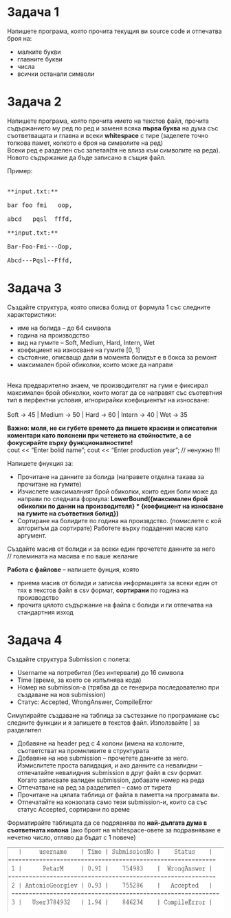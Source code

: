 <h1>Задача 1</h1>

Напишете програма, която прочита текущия ви source code и отпечатва броя на:
- малките букви
- главните букви
- числа
- всички останали символи
 
<h1>Задача 2</h1>

Напишете програма, която прочита името на текстов файл, прочита съдържанието му ред по ред и заменя всяка **първа буква** на дума със съответващата и главна и всеки **whitespace** с тире (заделете точно толкова памет, колкото е броя на символите на ред)<br> Всеки ред е разделен със запетая(тя не влиза към символите на редa). 
Новото съдържание да бъде записано в същия файл.

Пример: <br> <br>

<pre>
**input.txt:** <br>
bar foo fmi   oop,<br>
abcd   pqsl  fffd,

**input.txt:** <br>
Bar-Foo-Fmi---Oop,<br>
Abcd---Pqsl--Fffd,
</pre>
 
<h1>Задача 3</h1>

Създайте структура, която описва болид от формула 1 със следните характеристики: <br>
- име на болида – до 64 символа
- година на производство
- вид на гумите – Soft, Medium, Hard, Intern, Wet
- коефициент на износване на гумите [0, 1]
- състояние, описващо дали в момента болидът е в бокса за ремонт
- максимален брой обиколки, които може да направи <br><br>

Нека предварително знаем, че производителят на гуми е фиксирал максимален брой обиколки, които могат да се направят със съотевтния тип в перфектни условия, игнорирайки коефициентът на износване:<br><br>
Soft -> 45 | Medium -> 50 | Hard -> 60 | Intern -> 40 | Wet -> 35 <br>

**Важно: моля, не си губете времето да пишете красиви и описателни коментари като пояснени при четенето на стойностите, а се фокусирайте върху функционалностите!** <br>
cout << “Enter bolid name”; cout << “Enter production year”; // ненужно !!! <br> 

Напишете фнукция за:
- Прочитане на данните за болида (направете отделна такава за прочитане на гумите)
- Изчислете максималният брой обиколки, които един боли може да направи по следната формула: **LowerBound({максимален брой обиколки по данни на производителя} * {коефициент на износване на гумите на съответния болид})**
- Сортиране на болидите по година на произвдство. (помислете с кой алгоритъм да сортирате) Работете върху подадения масив като аргумент.

Създайте масив от болиди и за всеки един прочетете данните за него <br>
// големината на масива е по ваше желание


**Работа с файлове** – напишете фунция, която <br>
- приема масив от болиди и записва информацията за всеки един от тях в текстов файл в csv формат, **сортирани** по година на производство
- прочита цялото съдържание на файла с болиди и ги отпечатва на стандартния изход

<h1>Задача 4</h1>

Създайте структура Submission с полета: <br>
- Username на потребител (без интервали) до 16 символа<br>
- Time (време, за което се изпълнява кода)<br>
- Номер на submission-а (трябва да се генерира последователно при създаване на нов submission)<br>
- Статус: Accepted, WrongAnswer, CompileError<br>

Симулирайте създаване на таблица за състезание по програмиане със следните функции и я запишете в текстов файл. Използвайте | за разделител<br>
- Добавяне на hеader ред с 4 колони (имена на колоните, съответстват на промнливите в структурата
- Добавяне на нов submission – прочетете данните за него. Измислитете проста валидация, и ако данните са невалидни – отпечатайте невалидния submission в друг файл в csv формат. Когато записвате валиден submission, добавате номер на реда
- Отпечатване на ред за разделител – само от тирета
- Прочитане на цялата таблица от файла в паметта на програмата ви.
- Отпечатайте на конзолата само тези submission-и, които са със статус Accepted, сортирани по време

Форматирайте таблицата да се подрявнява по **най-дългата дума в съответната колона** (ако броят на whitespace-овете за подравняване е нечетно число, отляво да бъдат с 1 повече)

<img src="Screenshot_1.jpg" alt="Girl in a jacket" width="600" height="150">

